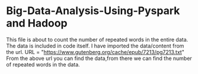 # Big-Data-Analysis-Using-Pyspark and Hadoop
This file is about to count the number of repeated words in the entire data.
The data is included in code itself.
I have imported the data/content from the url.
URL = "https://www.gutenberg.org/cache/epub/7213/pg7213.txt"
From the above url you can find the data,from there we can find the number of repeated words in the data.
